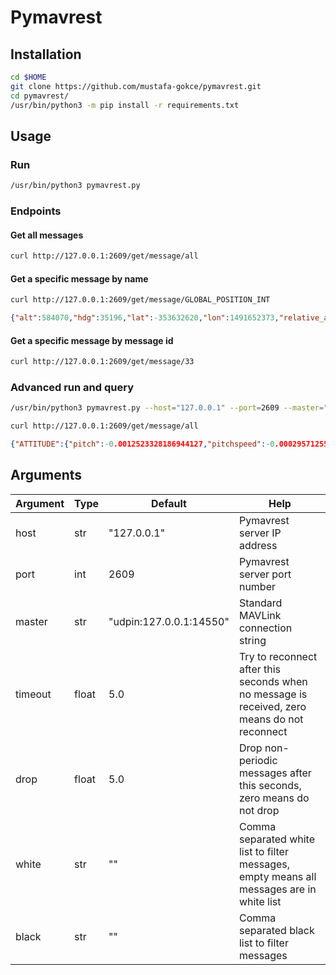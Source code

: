 # Pymavrest

## Installation
```bash
cd $HOME
git clone https://github.com/mustafa-gokce/pymavrest.git
cd pymavrest/
/usr/bin/python3 -m pip install -r requirements.txt
```

## Usage

### Run

```bash
/usr/bin/python3 pymavrest.py
 ```

### Endpoints

#### Get all messages

```bash
curl http://127.0.0.1:2609/get/message/all
```

#### Get a specific message by name

```bash
curl http://127.0.0.1:2609/get/message/GLOBAL_POSITION_INT
```

```json
{"alt":584070,"hdg":35196,"lat":-353632620,"lon":1491652373,"relative_alt":-17,"statistics":{"average_frequency":3.992716958686398,"counter":938,"duration":234.92774712200026,"first":1658392158.7851973,"first_monotonic":6634.220171939,"instant_frequency":3.978920063475837,"last":1658392393.7129443,"last_monotonic":6869.147919061,"latency":0.25132447600026353},"time_boot_ms":2327066,"vx":1,"vy":-1,"vz":0}
```

#### Get a specific message by message id

```bash
curl http://127.0.0.1:2609/get/message/33
```

### Advanced run and query

```bash
/usr/bin/python3 pymavrest.py --host="127.0.0.1" --port=2609 --master="udpin:127.0.0.1:14550" --timeout=5.0 --drop=5.0 --white="GLOBAL_POSITION_INT,ATTITUDE,VFR_HUD" --black="VFR_HUD"
```

```bash
curl http://127.0.0.1:2609/get/message/all
```

```json
{"ATTITUDE":{"pitch":-0.0012523328186944127,"pitchspeed":-0.0002957125543616712,"roll":-0.001061532530002296,"rollspeed":-0.00020833441521972418,"statistics":{"average_frequency":4.453590722351151,"counter":10,"duration":2.2453792059995976,"first":1658392455.4101565,"first_monotonic":6930.84513167,"instant_frequency":3.9732811780329746,"last":1658392457.6555388,"last_monotonic":6933.090510876,"latency":0.25168115599990415},"time_boot_ms":2390818,"yaw":-0.13986118137836456,"yawspeed":-0.0007141817477531731},"GLOBAL_POSITION_INT":{"alt":584070,"hdg":35199,"lat":-353632620,"lon":1491652373,"relative_alt":-17,"statistics":{"average_frequency":4.453193604230211,"counter":10,"duration":2.245579440000256,"first":1658392455.410245,"first_monotonic":6930.845220089,"instant_frequency":3.9706995252477864,"last":1658392457.6558244,"last_monotonic":6933.090799529,"latency":0.251844792999691},"time_boot_ms":2390818,"vx":1,"vy":-1,"vz":0}}
```

## Arguments

| Argument | Type  | Default                 | Help                                                                                         |
|----------|-------|-------------------------|----------------------------------------------------------------------------------------------|
| host     | str   | "127.0.0.1"             | Pymavrest server IP address                                                                  |
| port     | int   | 2609                    | Pymavrest server port number                                                                 |
| master   | str   | "udpin:127.0.0.1:14550" | Standard MAVLink connection string                                                           |
| timeout  | float | 5.0                     | Try to reconnect after this seconds when no message is received, zero means do not reconnect |
| drop     | float | 5.0                     | Drop non-periodic messages after this seconds, zero means do not drop                        |
| white    | str   | ""                      | Comma separated white list to filter messages, empty means all messages are in white list    |
| black    | str   | ""                      | Comma separated black list to filter messages                                                |

